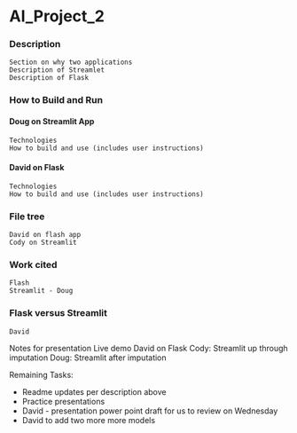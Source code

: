 # AI_Project_2

### Description
    Section on why two applications
    Description of Streamlet
    Description of Flask

### How to Build and Run

#### Doug on Streamlit App
    Technologies
    How to build and use (includes user instructions)

#### David on Flask
    Technologies    
    How to build and use (includes user instructions)

### File tree
    David on flash app
    Cody on Streamlit


### Work cited
    Flash
    Streamlit - Doug

### Flask versus Streamlit
    David


Notes for presentation
Live demo
David on Flask
Cody: Streamlit up through imputation
Doug: Streamlit after imputation

Remaining Tasks:
* Readme updates per description above
* Practice presentations
* David - presentation power point draft for us to review on Wednesday
* David to add two more more models